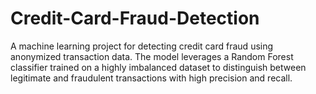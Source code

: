 # Credit-Card-Fraud-Detection
A machine learning project for detecting credit card fraud using anonymized transaction data. The model leverages a Random Forest classifier trained on a highly imbalanced dataset to distinguish between legitimate and fraudulent transactions with high precision and recall.
